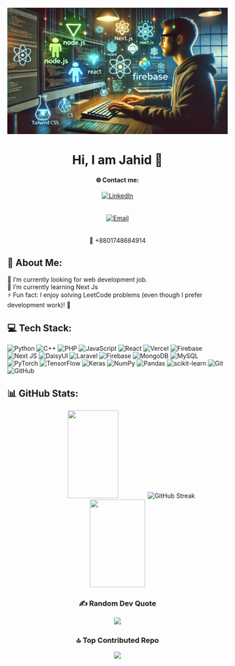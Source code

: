 ![My Profile Banner](https://raw.githubusercontent.com/jahidul39306/jahidul39306/refs/heads/main/cover.webp)

<div align="center">

# Hi, I am Jahid 👋

</div>

<div align="center">

#### 🌐 Contact me:

[![LinkedIn](https://img.shields.io/badge/LinkedIn-%230077B5.svg?logo=linkedin&logoColor=white)](https://www.linkedin.com/in/md-jahidul-islam-noor-696949344/)  
<br>  
[![Email](https://img.shields.io/badge/Email-D14836?logo=gmail&logoColor=white)](mailto:jahidulislamananto@gmail.com)  
<br>  
📱 +8801748684914  

</div>

## 💫 About Me:
🔭 I’m currently looking for web development job.<br>🌱 I’m currently learning Next Js<br>⚡ Fun fact: I enjoy solving LeetCode problems (even though I prefer development work)! 🚀


## 💻 Tech Stack:
![Python](https://img.shields.io/badge/python-3670A0?style=for-the-badge&logo=python&logoColor=ffdd54) ![C++](https://img.shields.io/badge/c++-%2300599C.svg?style=for-the-badge&logo=c%2B%2B&logoColor=white) ![PHP](https://img.shields.io/badge/php-%23777BB4.svg?style=for-the-badge&logo=php&logoColor=white) ![JavaScript](https://img.shields.io/badge/javascript-%23323330.svg?style=for-the-badge&logo=javascript&logoColor=%23F7DF1E) ![React](https://img.shields.io/badge/react-%2320232a.svg?style=for-the-badge&logo=react&logoColor=%2361DAFB) ![Vercel](https://img.shields.io/badge/vercel-%23000000.svg?style=for-the-badge&logo=vercel&logoColor=white) ![Firebase](https://img.shields.io/badge/firebase-%23039BE5.svg?style=for-the-badge&logo=firebase) ![Next JS](https://img.shields.io/badge/Next-black?style=for-the-badge&logo=next.js&logoColor=white) ![DaisyUI](https://img.shields.io/badge/daisyui-5A0EF8?style=for-the-badge&logo=daisyui&logoColor=white) ![Laravel](https://img.shields.io/badge/laravel-%23FF2D20.svg?style=for-the-badge&logo=laravel&logoColor=white) ![Firebase](https://img.shields.io/badge/firebase-a08021?style=for-the-badge&logo=firebase&logoColor=ffcd34) ![MongoDB](https://img.shields.io/badge/MongoDB-%234ea94b.svg?style=for-the-badge&logo=mongodb&logoColor=white) ![MySQL](https://img.shields.io/badge/mysql-4479A1.svg?style=for-the-badge&logo=mysql&logoColor=white) ![PyTorch](https://img.shields.io/badge/PyTorch-%23EE4C2C.svg?style=for-the-badge&logo=PyTorch&logoColor=white) ![TensorFlow](https://img.shields.io/badge/TensorFlow-%23FF6F00.svg?style=for-the-badge&logo=TensorFlow&logoColor=white) ![Keras](https://img.shields.io/badge/Keras-%23D00000.svg?style=for-the-badge&logo=Keras&logoColor=white) ![NumPy](https://img.shields.io/badge/numpy-%23013243.svg?style=for-the-badge&logo=numpy&logoColor=white) ![Pandas](https://img.shields.io/badge/pandas-%23150458.svg?style=for-the-badge&logo=pandas&logoColor=white) ![scikit-learn](https://img.shields.io/badge/scikit--learn-%23F7931E.svg?style=for-the-badge&logo=scikit-learn&logoColor=white) ![Git](https://img.shields.io/badge/git-%23F05033.svg?style=for-the-badge&logo=git&logoColor=white) ![GitHub](https://img.shields.io/badge/github-%23121011.svg?style=for-the-badge&logo=github&logoColor=white)


## 📊 GitHub Stats:

<div align="center">

  <img src="https://github-readme-stats.vercel.app/api?username=jahidul39306&theme=dark&hide_border=false&include_all_commits=true&count_private=true" width="48%" height="200px">
  
  <img src="https://streak-stats.demolab.com?user=jahidul39306&theme=dark" alt="GitHub Streak" width="48%" height="200px">
  
  <br>

  <img src="https://github-readme-stats.vercel.app/api/top-langs/?username=jahidul39306&theme=dark&hide_border=false&include_all_commits=true&count_private=true&layout=compact" width="50%" height="200px">

</div>

<be>


<div align="center">
  
### ✍️ Random Dev Quote
![](https://quotes-github-readme.vercel.app/api?type=horizontal&theme=radical)

</div>

<div align="center">
  
### 🔝 Top Contributed Repo
![](https://github-contributor-stats.vercel.app/api?username=jahidul39306&limit=5&theme=dark&combine_all_yearly_contributions=true)

</div>









<!-- Proudly created with GPRM ( https://gprm.itsvg.in ) -->
